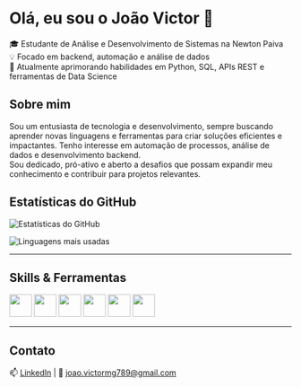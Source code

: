 # Olá, eu sou o João Victor 👋

🎓 Estudante de Análise e Desenvolvimento de Sistemas na Newton Paiva  
💡 Focado em backend, automação e análise de dados  
🚀 Atualmente aprimorando habilidades em Python, SQL, APIs REST e ferramentas de Data Science  


## Sobre mim

Sou um entusiasta de tecnologia e desenvolvimento, sempre buscando aprender novas linguagens e ferramentas para criar soluções eficientes e impactantes. Tenho interesse em automação de processos, análise de dados e desenvolvimento backend.  
Sou dedicado, pró-ativo e aberto a desafios que possam expandir meu conhecimento e contribuir para projetos relevantes.



## Estatísticas do GitHub

![Estatísticas do GitHub](https://github-readme-stats.vercel.app/api?username=JvCoding5&show_icons=true&theme=radical)

![Linguagens mais usadas](https://github-readme-stats.vercel.app/api/top-langs/?username=JvCoding5&layout=compact&theme=radical)

---

## Skills & Ferramentas
<p align="left">
  <img height="40" src="https://cdn.jsdelivr.net/gh/devicons/devicon/icons/python/python-original.svg" />
  <img height="40" src="https://cdn.jsdelivr.net/gh/devicons/devicon/icons/mysql/mysql-original.svg" />
  <img height="40" src="https://cdn.jsdelivr.net/gh/devicons/devicon/icons/git/git-original.svg" />
  <img height="40" src="https://cdn.jsdelivr.net/gh/devicons/devicon/icons/github/github-original.svg" />
  <img height="40" src="https://cdn.jsdelivr.net/gh/devicons/devicon/icons/vscode/vscode-original.svg" />
  <img height="40" src="https://cdn.jsdelivr.net/gh/devicons/devicon/icons/linux/linux-original.svg" />
</p>


---

## Contato

📫 [LinkedIn](www.linkedin.com/in/joao-victor-da-silva-rodrigues-53a9aa291) | 📧 joao.victormg789@gmail.com


<!--
**JvCoding5/JvCoding5** is a ✨ _special_ ✨ repository because its `README.md` (this file) appears on your GitHub profile.

Here are some ideas to get you started:

- 🔭 I’m currently working on ...
- 🌱 I’m currently learning ...
- 👯 I’m looking to collaborate on ...
- 🤔 I’m looking for help with ...
- 💬 Ask me about ...
- 📫 How to reach me: ...
- 😄 Pronouns: ...
- ⚡ Fun fact: ...
-->
